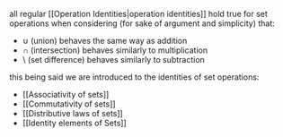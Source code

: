 all regular [[Operation Identities|operation identities]] hold true for set operations when considering (for sake of argument and simplicity) that:

- $\cup$ (union) behaves the same way as addition
- $\cap$ (intersection) behaves similarly to multiplication
- $\setminus$ (set difference) behaves similarly to subtraction

this being said we are introduced to the identities of set operations:

- [[Associativity of sets]]
- [[Commutativity of sets]]
- [[Distributive laws of sets]]
- [[Identity elements of Sets]]